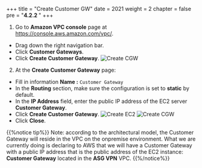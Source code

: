 +++
title = "Create Customer GW"
date = 2021
weight = 2
chapter = false
pre = "<b>4.2.2 </b>"
+++


1. Go to **Amazon VPC console** page at https://console.aws.amazon.com/vpc/.
  + Drag down the right navigation bar.
  + Click **Customer Gateways**.
  + Click **Create Customer Gateway**.
![Create CGW](/images/vpn/create-cgw.png?width=90pc)

2. At the **Create Customer Gateway** page:
  + Fill in information **Name :** ```Customer Gateway```
  + In the **Routing** section, make sure the configuration is set to **static** by default.
  + In the **IP Address** field, enter the public IP address of the EC2 server **Customer Gateway**.
  + Click **Create Customer Gateway**.
![Create EC2](/images/vpn/create-vpnec24.png?width=90pc)
![Create CGW](/images/vpn/create-cgw2.png?width=90pc)
  + Click **Close**.

{{%notice tip%}}
Note: according to the architectural model, the Customer Gateway will reside in the VPC on the onpremise environment. What we are currently doing is declaring to AWS that we will have a Customer Gateway with a public IP address that is the public address of the EC2 instance: **Customer Gateway** located in the **ASG VPN** VPC.
{{%/notice%}}